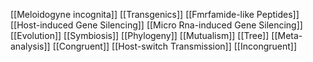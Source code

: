 [[Meloidogyne incognita]]
[[Transgenics]]
[[Fmrfamide-like Peptides]]
[[Host-induced Gene Silencing]]
[[Micro Rna-induced Gene Silencing]]
[[Evolution]]
[[Symbiosis]]
[[Phylogeny]]
[[Mutualism]]
[[Tree]]
[[Meta-analysis]]
[[Congruent]]
[[Host-switch Transmission]]
[[Incongruent]]
